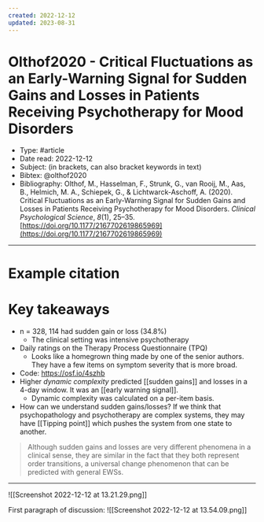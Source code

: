 ```yaml
---
created: 2022-12-12
updated: 2023-08-31
---
```

# Olthof2020 - Critical Fluctuations as an Early-Warning Signal for Sudden Gains and Losses in Patients Receiving Psychotherapy for Mood Disorders

* Type: #article
* Date read: 2022-12-12
* Subject: (in brackets, can also bracket keywords in text)
* Bibtex: @olthof2020
* Bibliography: Olthof, M., Hasselman, F., Strunk, G., van Rooij, M., Aas, B., Helmich, M. A., Schiepek, G., & Lichtwarck-Aschoff, A. (2020). Critical Fluctuations as an Early-Warning Signal for Sudden Gains and Losses in Patients Receiving Psychotherapy for Mood Disorders. _Clinical Psychological Science_, _8_(1), 25–35. [https://doi.org/10.1177/2167702619865969](https://doi.org/10.1177/2167702619865969)
---
# Example citation


# Key takeaways
* n = 328, 114 had sudden gain or loss (34.8%)
	* The clinical setting was intensive psychotherapy
* Daily ratings on the Therapy Process Questionnaire (TPQ)
	* Looks like a homegrown thing made by one of the senior authors. They have a few items on symptom severity that is more broad.
* Code: https://osf.io/4szhb
* Higher *dynamic complexity* predicted [[sudden gains]] and losses in a 4-day window. It was an [[early warning signal]].
	* Dynamic complexity was calculated on a per-item basis.
* How can we understand sudden gains/losses? If we think that psychopathology and psychotherapy are complex systems, they may have [[Tipping point]] which pushes the system from one state to another.

> Although sudden gains and losses are very different phenomena in a clinical sense, they are similar in the fact that they both represent order transitions, a universal change phenomenon that can be predicted with general EWSs.
---

![[Screenshot 2022-12-12 at 13.21.29.png]]

First paragraph of discussion:
![[Screenshot 2022-12-12 at 13.54.09.png]]